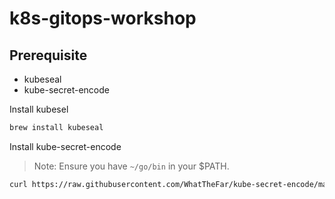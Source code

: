 # k8s-gitops-workshop

## Prerequisite

- kubeseal
- kube-secret-encode

Install kubesel

```bash
brew install kubeseal
```

Install kube-secret-encode

> Note: Ensure you have `~/go/bin` in your $PATH.

```bash
curl https://raw.githubusercontent.com/WhatTheFar/kube-secret-encode/master/install.sh | bash -s -- -b ~/go/bin
```
